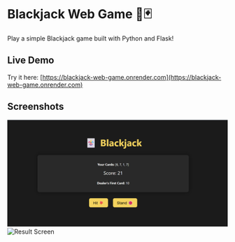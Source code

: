 # Blackjack Web Game 🎲🃏

Play a simple Blackjack game built with Python and Flask!

## Live Demo

Try it here: [https://blackjack-web-game.onrender.com](https://blackjack-web-game.onrender.com)


## Screenshots

![Game Screen](game.png)  
![Result Screen](result(1).png)


